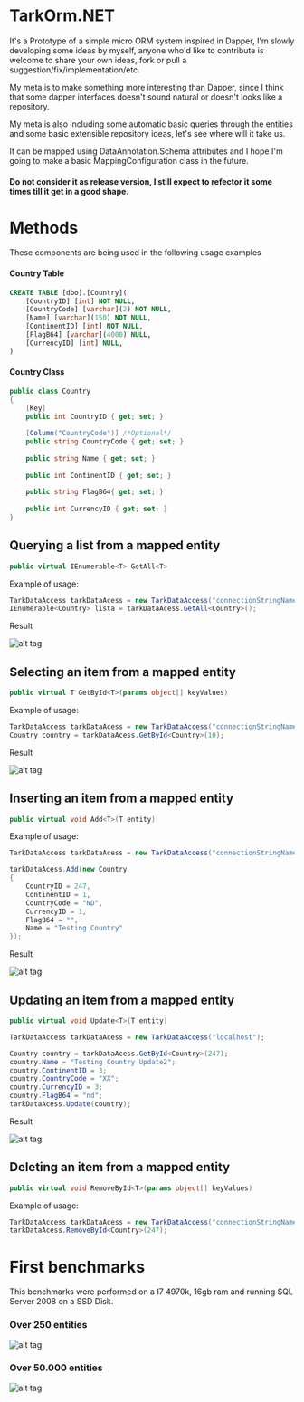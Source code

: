 # TarkOrm.NET
It's a Prototype of a simple micro ORM system inspired in Dapper, I'm slowly developing some ideas by myself, anyone who'd like to contribute is welcome to share your own ideas, fork or pull a suggestion/fix/implementation/etc. 

My meta is to make something more interesting than Dapper, since I think that some dapper interfaces doesn't sound natural or doesn't looks like a repository.

My meta is also including some automatic basic queries through the entities and some basic extensible repository ideas, let's see where will it take us.

It can be mapped using DataAnnotation.Schema attributes and I hope I'm going to make a basic MappingConfiguration class in the future.

#### Do not consider it as release version, I still expect to refector it some times till it get in a good shape.


# Methods

These components are being used in the following usage examples

#### Country Table
```sql
CREATE TABLE [dbo].[Country](
    [CountryID] [int] NOT NULL,
    [CountryCode] [varchar](2) NOT NULL,
    [Name] [varchar](150) NOT NULL,
    [ContinentID] [int] NOT NULL,
    [FlagB64] [varchar](4000) NULL,
    [CurrencyID] [int] NULL,
)
```

#### Country Class
```csharp
public class Country
{
    [Key]        
    public int CountryID { get; set; }
  
    [Column("CountryCode")] /*Optional*/
    public string CountryCode { get; set; }
  
    public string Name { get; set; }
  
    public int ContinentID { get; set; }
  
    public string FlagB64{ get; set; }
  
    public int CurrencyID { get; set; }
}   
```

## Querying a list from a mapped entity

```csharp
public virtual IEnumerable<T> GetAll<T>
```

Example of usage:

```csharp
TarkDataAccess tarkDataAcess = new TarkDataAccess("connectionStringName");
IEnumerable<Country> lista = tarkDataAcess.GetAll<Country>();
```

Result

![alt tag](https://github.com/juniortarcisio/TarkOrm.NET/blob/master/unitTestGetAll.png?raw=true)


## Selecting an item from a mapped entity

```csharp
public virtual T GetById<T>(params object[] keyValues)
```

Example of usage:

```csharp
TarkDataAccess tarkDataAcess = new TarkDataAccess("connectionStringName");
Country country = tarkDataAcess.GetById<Country>(10);
```

Result

![alt tag](https://github.com/juniortarcisio/TarkOrm.NET/blob/master/unitTestGetById.png?raw=true)


## Inserting an item from a mapped entity

```csharp
public virtual void Add<T>(T entity)
```

Example of usage:

```csharp
TarkDataAccess tarkDataAcess = new TarkDataAccess("connectionStringName");

tarkDataAcess.Add(new Country
{
    CountryID = 247,
    ContinentID = 1,
    CountryCode = "ND",
    CurrencyID = 1,
    FlagB64 = "",
    Name = "Testing Country"
});
```

Result

![alt tag](https://github.com/juniortarcisio/TarkOrm.NET/blob/master/unitTestInsert.png?raw=true)


## Updating an item from a mapped entity

```csharp
public virtual void Update<T>(T entity)
```


```csharp
TarkDataAccess tarkDataAcess = new TarkDataAccess("localhost");

Country country = tarkDataAcess.GetById<Country>(247);
country.Name = "Testing Country Update2";
country.ContinentID = 3;
country.CountryCode = "XX";
country.CurrencyID = 3;
country.FlagB64 = "nd";
tarkDataAcess.Update(country);
```

Result

![alt tag](https://github.com/juniortarcisio/TarkOrm.NET/blob/master/unitTestUpdate.png?raw=true)


## Deleting an item from a mapped entity


```csharp
public virtual void RemoveById<T>(params object[] keyValues)
```

Example of usage:

```csharp
TarkDataAccess tarkDataAcess = new TarkDataAccess("connectionStringName");
tarkDataAcess.RemoveById<Country>(247);
```


# First benchmarks 

This benchmarks were performed on a I7 4970k, 16gb ram and running SQL Server 2008 on a SSD Disk.

### Over 250 entities

![alt tag](https://raw.githubusercontent.com/juniortarcisio/TarkOrm.NET/master/benchmarkCountry.png)


### Over 50.000 entities

![alt tag](https://raw.githubusercontent.com/juniortarcisio/TarkOrm.NET/master/benchmarkCity.png)


